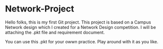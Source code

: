 # Network-Project
Hello folks, this is my first Git project. This project is based on a Campus Network design which I created for a Network Design competition. I will be attaching the .pkt file and requirement document. 

You can use this .pkt for your owwn practice. Play around with it as you like.
